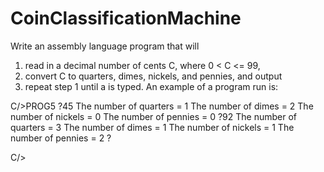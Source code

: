 # CoinClassificationMachine
Write  an  assembly  language program that will  
1)   read in a decimal number of cents C, where 0 < C <= 99,
2)   convert C to quarters, dimes, nickels, and pennies, and output
3)   repeat step 1 until a  is typed.
An example of a program run is:

C/>PROG5
?45
The number of quarters = 1
The number of dimes = 2
The number of nickels = 0
The number of pennies = 0
?92
The number of quarters = 3
The number of dimes = 1
The number of nickels = 1
The number of pennies = 2
?

C/>
